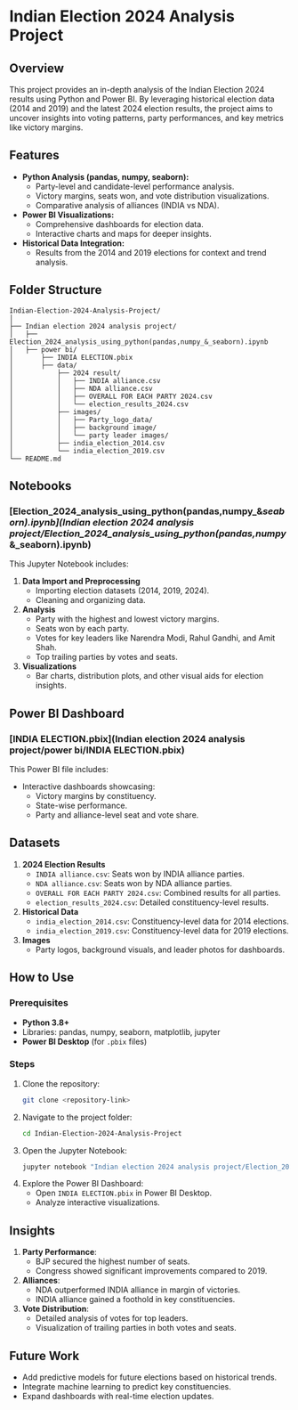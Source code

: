 # Indian Election 2024 Analysis Project

## Overview
This project provides an in-depth analysis of the Indian Election 2024 results using Python and Power BI. By leveraging historical election data (2014 and 2019) and the latest 2024 election results, the project aims to uncover insights into voting patterns, party performances, and key metrics like victory margins.

## Features
- **Python Analysis (pandas, numpy, seaborn):**
  - Party-level and candidate-level performance analysis.
  - Victory margins, seats won, and vote distribution visualizations.
  - Comparative analysis of alliances (INDIA vs NDA).
- **Power BI Visualizations:**
  - Comprehensive dashboards for election data.
  - Interactive charts and maps for deeper insights.
- **Historical Data Integration:**
  - Results from the 2014 and 2019 elections for context and trend analysis.

## Folder Structure
```
Indian-Election-2024-Analysis-Project/
│
├── Indian election 2024 analysis project/
│   ├── Election_2024_analysis_using_python(pandas,numpy_&_seaborn).ipynb
│   ├── power bi/
│       ├── INDIA ELECTION.pbix
│       ├── data/
│           ├── 2024 result/
│           │   ├── INDIA alliance.csv
│           │   ├── NDA alliance.csv
│           │   ├── OVERALL FOR EACH PARTY 2024.csv
│           │   └── election_results_2024.csv
│           ├── images/
│           │   ├── Party_logo_data/
│           │   ├── background image/
│           │   └── party leader images/
│           ├── india_election_2014.csv
│           └── india_election_2019.csv
└── README.md
```

## Notebooks
### [Election_2024_analysis_using_python(pandas,numpy_&_seaborn).ipynb](Indian election 2024 analysis project/Election_2024_analysis_using_python(pandas,numpy_&_seaborn).ipynb)
This Jupyter Notebook includes:
1. **Data Import and Preprocessing**
   - Importing election datasets (2014, 2019, 2024).
   - Cleaning and organizing data.
2. **Analysis**
   - Party with the highest and lowest victory margins.
   - Seats won by each party.
   - Votes for key leaders like Narendra Modi, Rahul Gandhi, and Amit Shah.
   - Top trailing parties by votes and seats.
3. **Visualizations**
   - Bar charts, distribution plots, and other visual aids for election insights.

## Power BI Dashboard
### [INDIA ELECTION.pbix](Indian election 2024 analysis project/power bi/INDIA ELECTION.pbix)
This Power BI file includes:
- Interactive dashboards showcasing:
  - Victory margins by constituency.
  - State-wise performance.
  - Party and alliance-level seat and vote share.

## Datasets
1. **2024 Election Results**
   - `INDIA alliance.csv`: Seats won by INDIA alliance parties.
   - `NDA alliance.csv`: Seats won by NDA alliance parties.
   - `OVERALL FOR EACH PARTY 2024.csv`: Combined results for all parties.
   - `election_results_2024.csv`: Detailed constituency-level results.
2. **Historical Data**
   - `india_election_2014.csv`: Constituency-level data for 2014 elections.
   - `india_election_2019.csv`: Constituency-level data for 2019 elections.
3. **Images**
   - Party logos, background visuals, and leader photos for dashboards.

## How to Use
### Prerequisites
- **Python 3.8+**
- Libraries: pandas, numpy, seaborn, matplotlib, jupyter
- **Power BI Desktop** (for `.pbix` files)

### Steps
1. Clone the repository:
   ```bash
   git clone <repository-link>
   ```
2. Navigate to the project folder:
   ```bash
   cd Indian-Election-2024-Analysis-Project
   ```
3. Open the Jupyter Notebook:
   ```bash
   jupyter notebook "Indian election 2024 analysis project/Election_2024_analysis_using_python(pandas,numpy_&_seaborn).ipynb"
   ```
4. Explore the Power BI Dashboard:
   - Open `INDIA ELECTION.pbix` in Power BI Desktop.
   - Analyze interactive visualizations.

## Insights
1. **Party Performance**:
   - BJP secured the highest number of seats.
   - Congress showed significant improvements compared to 2019.
2. **Alliances**:
   - NDA outperformed INDIA alliance in margin of victories.
   - INDIA alliance gained a foothold in key constituencies.
3. **Vote Distribution**:
   - Detailed analysis of votes for top leaders.
   - Visualization of trailing parties in both votes and seats.

## Future Work
- Add predictive models for future elections based on historical trends.
- Integrate machine learning to predict key constituencies.
- Expand dashboards with real-time election updates.
